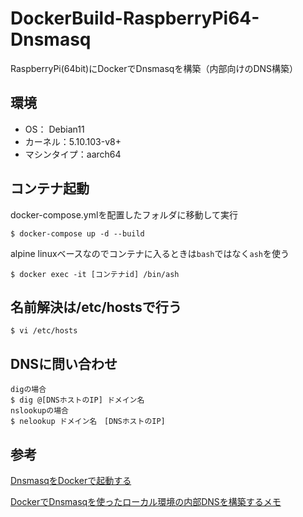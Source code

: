 # DockerBuild-RaspberryPi64-Dnsmasq
RaspberryPi(64bit)にDockerでDnsmasqを構築（内部向けのDNS構築）

## 環境
- OS： Debian11
- カーネル：5.10.103-v8+
- マシンタイプ：aarch64

## コンテナ起動
docker-compose.ymlを配置したフォルダに移動して実行
~~~
$ docker-compose up -d --build
~~~
alpine linuxベースなのでコンテナに入るときは`bash`ではなく`ash`を使う
~~~
$ docker exec -it [コンテナid] /bin/ash
~~~

## 名前解決は/etc/hostsで行う
~~~
$ vi /etc/hosts
~~~

## DNSに問い合わせ
~~~
digの場合
$ dig @[DNSホストのIP] ドメイン名
nslookupの場合
$ nelookup ドメイン名　[DNSホストのIP]
~~~

## 参考
[DnsmasqをDockerで起動する](https://scribble.washo3.com/dnsmasq_on_docker.html)

[DockerでDnsmasqを使ったローカル環境の内部DNSを構築するメモ](https://7me.nobiki.com/2020/04/22/dnsmasq-docker-memo/)
